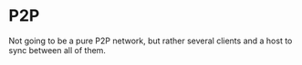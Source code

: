 # P2P

Not going to be a pure P2P network, but rather several clients and a host to sync between all of them.
